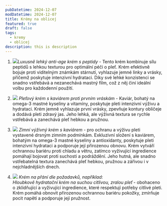 ```yaml
---
pubDatetime: 2024-12-07
modDatetime: 2024-12-07
title: Krémy na oblicej
featured: true
draft: false
tags:
  - kremy
  - oblicej
description: this is description
---
```

1.  ![](//01.jpg)_Luxusně lehký anti-age krém s peptidy_ - Tento krém kombinuje sílu peptidů s lehkou texturou pro optimální péči o pleť. Krém efektivně bojuje proti viditelným známkám stárnutí, vyhlazuje jemné linky a vrásky, přičemž poskytuje intenzivní hydrataci. Díky své lehké konzistenci se snadno vstřebává a nezanechává mastný film, což z něj činí ideální volbu pro každodenní použití.
    
2.  ![](//02.jpg) _Pleťový krém s kaviárem proti prvním vráskám_ - Kaviár, bohatý na omega-3 mastné kyseliny a vitamíny, poskytuje pleti intenzivní výživu a hydrataci. Krém jemně vyhlazuje první vrásky, zpevňuje kontury obličeje a dodává pleti zdravý jas. Jeho lehká, ale výživná textura se rychle vstřebává a zanechává pleť hebkou a pružnou.
    
3. ![](//03.jpg) _Zimní výživný krém s kaviárem_ - pro ochranu a výživu pleti vystavené drsným zimním podmínkám. Exkluzivní složení s kaviárem, bohatým na omega-3 mastné kyseliny a antioxidanty, poskytuje pleti intenzivní hydrataci a podporuje její přirozenou obnovu. Krém vytváří ochrannou bariéru proti chladu a větru, zatímco vyživující ingredience pomáhají bojovat proti suchosti a podráždění. Jeho hutná, ale snadno vstřebatelná textura zanechává pleť hebkou, pružnou a zářivou i v nejchladnějších dnech. 
    
4. ![](//04.jpg) _Krém na přání dle požadavků, například:  
    Hloubkově hydratační krém na suchou citlivou, zralou pleť_ - obohaceno o zklidňující a vyživující ingredience, které respektují potřeby citlivé pleti. Krém pomáhá obnovit přirozenou ochrannou bariéru pokožky, zmírňuje pocit napětí a podporuje její pružnost.